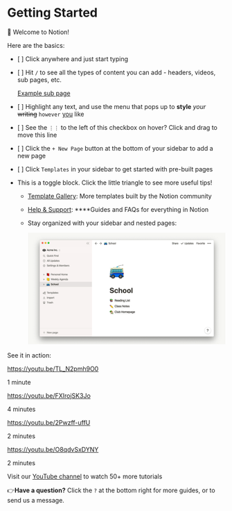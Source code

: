 Getting Started
===============

👋 Welcome to Notion!

Here are the basics:

-   \[ \] Click anywhere and just start typing
-   \[ \] Hit `/` to see all the types of content you can add - headers, videos, sub pages, etc.

    [Example sub page](Getting%20Started%209f94e9c7ea5042a5b3571d2cdc1666d3/Example%20sub%20page%2055369250c23c477a9293dd362e07b058.md)

-   \[ \] Highlight any text, and use the menu that pops up to **style** *your* <s>writing</s> `however` [you](https://www.notion.so/product) like
-   \[ \] See the `⋮⋮` to the left of this checkbox on hover? Click and drag to move this line
-   \[ \] Click the `+ New Page` button at the bottom of your sidebar to add a new page
-   \[ \] Click `Templates` in your sidebar to get started with pre-built pages
-   This is a toggle block. Click the little triangle to see more useful tips!

    -   [Template Gallery](https://www.notion.so/notion/Notion-Template-Gallery-181e961aeb5c4ee6915307c0dfd5156d): More templates built by the Notion community
    -   [Help & Support](https://www.notion.so/notion/Help-Support-e040febf70a94950b8620e6f00005004): \*\*\*\*Guides and FAQs for everything in Notion
    -   Stay organized with your sidebar and nested pages:

        ![](Getting%20Started%209f94e9c7ea5042a5b3571d2cdc1666d3/infinitehierarchynodither.gif)

See it in action:

<https://youtu.be/TL_N2pmh9O0>

1 minute

<https://youtu.be/FXIrojSK3Jo>

4 minutes

<https://youtu.be/2Pwzff-uffU>

2 minutes

<https://youtu.be/O8qdvSxDYNY>

2 minutes

Visit our [YouTube channel](http://youtube.com/c/notion) to watch 50+ more tutorials

👉**Have a question?** Click the `?` at the bottom right for more guides, or to send us a message.
